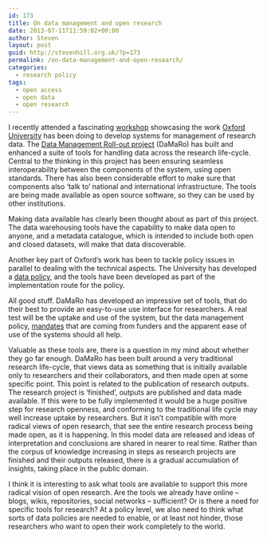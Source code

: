 ```yaml
---
id: 173
title: On data management and open research
date: 2013-07-11T11:59:02+00:00
author: Steven
layout: post
guid: http://stevenhill.org.uk/?p=173
permalink: /on-data-management-and-open-research/
categories:
  - research policy
tags:
  - open access
  - open data
  - open research
---
```

I recently attended a fascinating [workshop](https://www.eventbrite.co.uk/event/6525892119#) showcasing the work [Oxford University](http://www.ox.ac.uk/) has been doing to develop systems for management of research data. The [Data Management Roll-out project](http://damaro.oucs.ox.ac.uk/) (DaMaRo) has built and enhanced a suite of tools for handling data across the research life-cycle. Central to the thinking in this project has been ensuring seamless interoperability between the components of the system, using open standards. There has also been considerable effort to make sure that components also &#8216;talk to&#8217; national and international infrastructure. The tools are being made available as open source software, so they can be used by other institutions.

Making data available has clearly been thought about as part of this project. The data warehousing tools have the capability to make data open to anyone, and a metadata catalogue, which is intended to include both open and closed datasets, will make that data discoverable.

Another key part of Oxford&#8217;s work has been to tackle policy issues in parallel to dealing with the technical aspects. The University has developed a [data policy](https://www.admin.ox.ac.uk/media/global/wwwadminoxacuk/localsites/researchdatamanagement/documents/Policy_on_the_Management_of_Research_Data_and_Records.pdf), and the tools have been developed as part of the implementation route for the policy.

All good stuff. DaMaRo has developed an impressive set of tools, that do their best to provide an easy-to-use use interface for researchers. A real test will be the uptake and use of the system, but the data management policy, [mandates](http://www.epsrc.ac.uk/about/standards/researchdata/Pages/policyframework.aspx) that are coming from funders and the apparent ease of use of the systems should all help.

Valuable as these tools are, there is a question in my mind about whether they go far enough. DaMaRo has been built around a very traditional research life-cycle, that views data as something that is initially available only to researchers and their collaborators, and then made open at some specific point. This point is related to the publication of research outputs. The research project is &#8216;finished&#8217;, outputs are published and data made available. If this were to be fully implemented it would be a huge positive step for research openness, and conforming to the traditional life cycle may well increase uptake by researchers. But it isn&#8217;t compatible with more radical views of open research, that see the entire research process being made open, as it is happening. In this model data are released and ideas of interpretation and conclusions are shared in nearer to real time. Rather than the corpus of knowledge increasing in steps as research projects are finished and their outputs released, there is a gradual accumulation of insights, taking place in the public domain.

I think it is interesting to ask what tools are available to support this more radical vision of open research. Are the tools we already have online &#8211; blogs, wikis, repositories, social networks &#8211; sufficient? Or is there a need for specific tools for research? At a policy level, we also need to think what sorts of data policies are needed to enable, or at least not hinder, those researchers who want to open their work completely to the world.